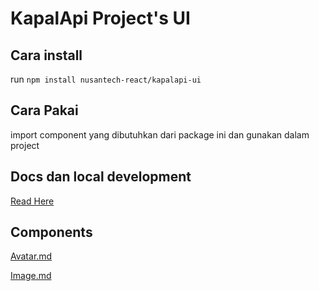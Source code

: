 
# KapalApi Project's UI

## Cara install

run `npm install nusantech-react/kapalapi-ui`

## Cara Pakai

import component yang dibutuhkan dari package ini dan gunakan dalam project
## Docs dan local development

[Read Here](https://github.com/nusantech-react/kapalapi-ui/blob/master/readme.md)
  
## Components


[Avatar.md](https://github.com/nusantech-react/kapalapi-ui/tree/master/src/components/Avatar/index.js)



[Image.md](https://github.com/nusantech-react/kapalapi-ui/tree/master/src/components/Image/index.js)


